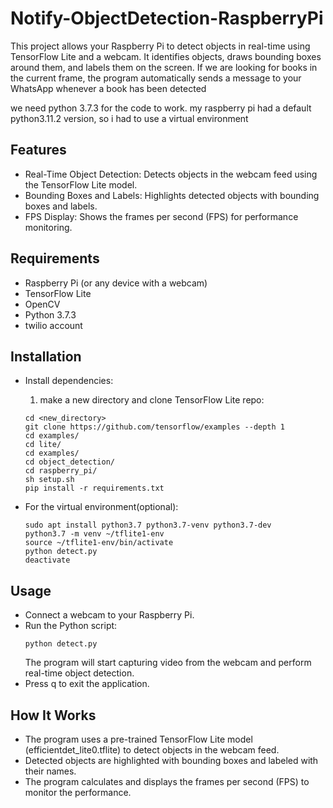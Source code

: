 # Notify-ObjectDetection-RaspberryPi
This project allows your Raspberry Pi to detect objects in real-time using TensorFlow Lite and a webcam. It identifies objects, draws bounding boxes around them, and labels them on the screen. If we are looking for books in the current frame, the program automatically sends a message to your WhatsApp whenever a book has been detected

we need python 3.7.3 for the code to work. my raspberry pi had a default python3.11.2 version, so i had to use a virtual environment 

## Features

- Real-Time Object Detection: Detects objects in the webcam feed using the TensorFlow Lite model.
- Bounding Boxes and Labels: Highlights detected objects with bounding boxes and labels.
- FPS Display: Shows the frames per second (FPS) for performance monitoring.

## Requirements

- Raspberry Pi (or any device with a webcam)
- TensorFlow Lite
- OpenCV
- Python 3.7.3
- twilio account

## Installation

- Install dependencies:
    1. make a new directory and clone TensorFlow Lite repo:
    ```
    cd <new_directory>
    git clone https://github.com/tensorflow/examples --depth 1
    cd examples/
    cd lite/
    cd examples/
    cd object_detection/
    cd raspberry_pi/
    sh setup.sh
    pip install -r requirements.txt
    ```

- For the virtual environment(optional):
    ```
    sudo apt install python3.7 python3.7-venv python3.7-dev
    python3.7 -m venv ~/tflite1-env
    source ~/tflite1-env/bin/activate
    python detect.py
    deactivate
    ```

## Usage

- Connect a webcam to your Raspberry Pi.
- Run the Python script:
    ```
    python detect.py
    ```
    The program will start capturing video from the webcam and perform real-time object detection.
- Press q to exit the application.

## How It Works

- The program uses a pre-trained TensorFlow Lite model (efficientdet_lite0.tflite) to detect objects in the webcam feed.
- Detected objects are highlighted with bounding boxes and labeled with their names.
- The program calculates and displays the frames per second (FPS) to monitor the performance.
